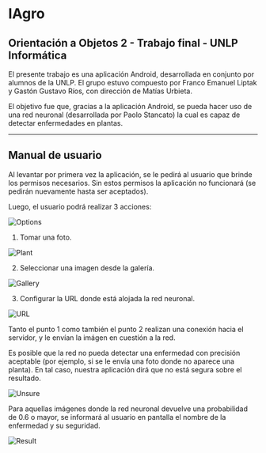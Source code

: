 # IAgro
## Orientación a Objetos 2 - Trabajo final - UNLP Informática

El presente trabajo es una aplicación Android, desarrollada en conjunto por alumnos de la UNLP.
El grupo estuvo compuesto por Franco Emanuel Liptak y Gastón Gustavo Ríos, con dirección de Matías Urbieta.

El objetivo fue que, gracias a la aplicación Android, se pueda hacer uso de una red neuronal (desarrollada por Paolo Stancato) la cual es capaz de detectar enfermedades en plantas.

---

## Manual de usuario

Al levantar por primera vez la aplicación, se le pedirá al usuario que brinde los permisos necesarios. Sin estos permisos la aplicación no funcionará (se pedirán nuevamente hasta ser aceptados).

Luego, el usuario podrá realizar 3 acciones: 

![Options](./images/options.jpg)

1. Tomar una foto.

![Plant](./images/plant.jpg)

2. Seleccionar una imagen desde la galería.

![Gallery](./images/gallery.jpg)

3. Configurar la URL donde está alojada la red neuronal.

![URL](./images/url.jpg)

Tanto el punto 1 como también el punto 2 realizan una conexión hacia el servidor, y le envían la imágen en cuestión a la red.

Es posible que la red no pueda detectar una enfermedad con precisión aceptable (por ejemplo, si se le envía una foto donde no aparece una planta). En tal caso, nuestra aplicación dirá que no está segura sobre el resultado.

![Unsure](./images/unsure.jpg)

Para aquellas imágenes donde la red neuronal devuelve una probabilidad de 0.6 o mayor, se informará al usuario en pantalla el nombre de la enfermedad y su seguridad.

![Result](./images/result.jpg)